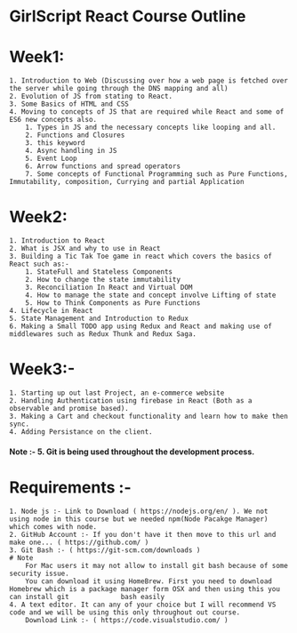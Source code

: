 # GirlScript React Course Outline
# Week1:

	1. Introduction to Web (Discussing over how a web page is fetched over the server while going through the DNS mapping and all)
	2. Evolution of JS from stating to React.
	3. Some Basics of HTML and CSS 
	4. Moving to concepts of JS that are required while React and some of ES6 new concepts also.
		1. Types in JS and the necessary concepts like looping and all.
		2. Functions and Closures
		3. this keyword
		4. Async handling in JS
		5. Event Loop
		6. Arrow functions and spread operators 
		7. Some concepts of Functional Programming such as Pure Functions, Immutability, composition, Currying and partial Application

# Week2:

	1. Introduction to React
	2. What is JSX and why to use in React
	3. Building a Tic Tak Toe game in react which covers the basics of React such as:-
		1. StateFull and Stateless Components
		2. How to change the state immutability
		3. Reconciliation In React and Virtual DOM
		4. How to manage the state and concept involve Lifting of state
		5. How to Think Components as Pure Functions
	4. Lifecycle in React
	5. State Management and Introduction to Redux
	6. Making a Small TODO app using Redux and React and making use of middlewares such as Redux Thunk and Redux Saga.
# Week3:-
	1. Starting up out last Project, an e-commerce website
	2. Handling Authentication using firebase in React (Both as a observable and promise based).
	3. Making a Cart and checkout functionality and learn how to make then sync.
	4. Adding Persistance on the client.

#### Note :- 5. Git is being used throughout the development process.


# Requirements :- 

	1. Node js :- Link to Download ( https://nodejs.org/en/ ). We not using node in this course but we needed npm(Node Pacakge Manager) which comes with node.
	2. GitHub Account :- If you don't have it then move to this url and make one... ( https://github.com/ )
	3. Git Bash :- ( https://git-scm.com/downloads )
	# Note
		For Mac users it may not allow to install git bash because of some security issue.
		You can download it using HomeBrew. First you need to download Homebrew which is a package manager form OSX and then using this you can install git 		    bash easily
	4. A text editor. It can any of your choice but I will recommend VS code and we will be using this only throughout out course. 
		Download Link :- ( https://code.visualstudio.com/ )


